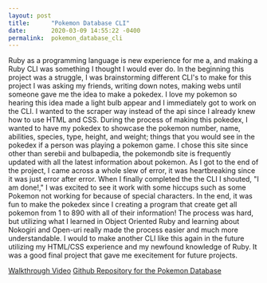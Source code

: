 ```yaml
---
layout: post
title:      "Pokemon Database CLI"
date:       2020-03-09 14:55:22 -0400
permalink:  pokemon_database_cli
---
```


Ruby as a programming language is new experience for me a, and making a Ruby CLI was something I thought I would ever do. In the beginning this project was a struggle, I was brainstorming different CLI's to make for this project I was asking my friends, writing down notes, making webs until someone gave me the idea to make a pokedex. I love my pokemon so hearing this idea made a light bulb appear and I immediately got to work on the CLI. I wanted to the scraper way instead of the api since I already knew how to use HTML and CSS. During the process of making this pokedex, I wanted to have my pokedex to showcase the pokemon number, name, abilities, species, type, height, and weight; things that you would see in the pokedex if a person was playing a pokemon game. I chose this site since other than serebii and bulbapedia, the pokemondb site is frequently updated with all the latest information about pokemon. As I got to the end of the project, I came across a whole slew of error, it was heartbreaking since it was just error after error. When I finally completed the the CLI I shouted, "I am done!," I was excited to see it work with some hiccups such as some Pokemon not working for because of special characters. In the end, it was fun to make the pokedex since I creating a program that create get all pokemon from 1 to 890 with all of their information! The process was hard, but utilizing what I learned in Object Oriented Ruby and learning about Nokogiri and Open-uri really made the process easier and much more understandable. I would to make another CLI like this again in the future utilizing my HTML/CSS experience and my newfound knowledge of Ruby. It was a good final project that gave me execitement for future projects.

[Walkthrough Video](https://youtu.be/GQ0C_m7cHP0)
[Github Repository for the Pokemon Database](https://github.com/Cashman1396/PokemonDatabase)
